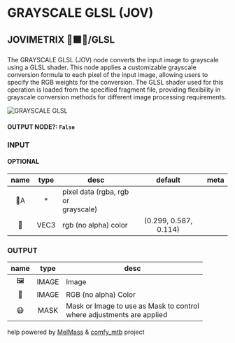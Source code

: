 # GRAYSCALE GLSL (JOV)

## JOVIMETRIX 🔺🟩🔵/GLSL

The GRAYSCALE GLSL (JOV) node converts the input image to grayscale using a GLSL shader. This node applies a customizable grayscale conversion formula to each pixel of the input image, allowing users to specify the RGB weights for the conversion. The GLSL shader used for this operation is loaded from the specified fragment file, providing flexibility in grayscale conversion methods for different image processing requirements.

![GRAYSCALE GLSL](./GRAYSCALE%20GLSL.png)

#### OUTPUT NODE?: `False`

### INPUT

#### OPTIONAL

name | type | desc | default | meta
:---:|:---:|---|:---:|---
👾A | * | pixel data (rgba, rgb or<br>grayscale) |  | 
🌈 | VEC3 | rgb (no alpha) color | (0.299, 0.587, 0.114) | 

### OUTPUT

name | type | desc
:---:|:---:|---
🖼️ | IMAGE | Image 
🌈 | IMAGE | RGB (no alpha) Color 
😷 | MASK | Mask or Image to use as Mask to control<br>where adjustments are applied 

help powered by [MelMass](https://github.com/melMass) & [comfy_mtb](https://github.com/melMass/comfy_mtb) project